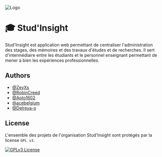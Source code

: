 ![Logo](https://github.com/user-attachments/assets/63753594-10b5-4813-822e-f6908db22479)

# 🎓 Stud'Insight

Stud'Insight est application web permettant de centraliser l'administration des stages, des mémoires et des travaux d'études et de recherches. Il sert d'intermédiaire entre les étudiants et le personnel enseignant permettant de mener à bien les expériences professionnelles. 

## Authors

- [@ZeyXs](https://github.com/ZeyXs)
- [@RobinCreed](https://github.com/RobinCreed)
- [@Aoto1602](https://github.com/Aoto1602)
- [@acebelgium](https://github.com/acebelgium)
- [@Delreya-o](https://github.com/Delreya-o)
## License

L'ensemble des projets de l'organisation Stud'Insight sont protégés par la license `GPL v3`.

[![GPLv3 License](https://img.shields.io/badge/License-GPL%20v3-yellow.svg)](https://opensource.org/licenses/)
